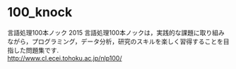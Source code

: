 # 100_knock
言語処理100本ノック 2015
言語処理100本ノックは，実践的な課題に取り組みながら，プログラミング，データ分析，研究のスキルを楽しく習得することを目指した問題集です.  
http://www.cl.ecei.tohoku.ac.jp/nlp100/
